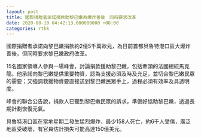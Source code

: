 ```yaml
---
layout: post
title: 國際捐贈者承諾捐款助黎巴嫩為爆炸善後　同時要求改革
date: 2020-08-10 04:42:13.000000000 +08:00
categories: rthk
---
```


國際捐贈者承諾向黎巴嫩捐款約2億5千萬歐元，為日前首都貝魯特港口區大爆炸善後，但同時要求黎巴嫩政府改革。

15名國家領導人參與一場峰會，討論捐款援助黎巴嫩，包括牽頭的法國總統馬克龍。他承諾向黎巴嫩提供重要物資，認為支援必須及時及充足，並切合黎巴嫩民眾的需要；又強調救援物資要直接送到黎巴嫩民眾手上，過程必須有效率及具透明度。

峰會的聯合公告說，捐款人已聽到黎巴嫩民眾的訴求，準備好協助黎巴嫩，透過長期計劃恢復元氣。

貝魯特港口區在當地星期二發生猛烈爆炸，最少158人死亡，約6千人受傷，廣泛地區受破壞，有官員估計損失可能高達150億美元。
